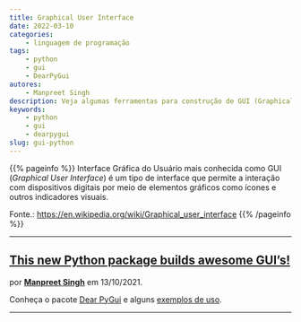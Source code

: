 ```yaml
---
title: Graphical User Interface
date: 2022-03-10
categories:
    - linguagem de programação
tags:
    - python
    - gui
    - DearPyGui
autores:
    - Manpreet Singh
description: Veja algumas ferramentas para construção de GUI (Graphical User Interface) em Python.
keywords:
    - python
    - gui
    - dearpygui
slug: gui-python
---
```


{{% pageinfo %}}
Interface Gráfica do Usuário mais conhecida como GUI (*Graphical User Interface*) é um tipo de interface que permite a interação com dispositivos digitais por meio de elementos gráficos como ícones e outros indicadores visuais.

Fonte.: <https://en.wikipedia.org/wiki/Graphical_user_interface>
{{% /pageinfo %}}

---

## [This new Python package builds awesome GUI’s!](https://preettheman.medium.com/this-new-python-package-builds-awesome-guis-150defda7915)

por [**Manpreet Singh**](/autores/manpreet-singh/) em 13/10/2021.

Conheça o pacote [Dear PyGui](https://github.com/hoffstadt/DearPyGui) e alguns [exemplos de uso](https://github.com/hoffstadt/DearPyGui/wiki/Dear-PyGui-Showcase).

---

